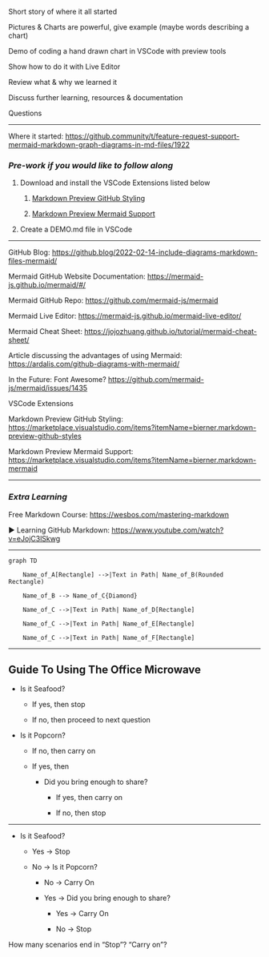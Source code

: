 Short story of where it all started

Pictures & Charts are powerful, give example (maybe words describing a chart)

Demo of coding a hand drawn chart in VSCode with preview tools

Show how to do it with Live Editor

Review what & why we learned it

Discuss further learning, resources & documentation

Questions

---

Where it started: https://github.community/t/feature-request-support-mermaid-markdown-graph-diagrams-in-md-files/1922

### _Pre-work if you would like to follow along_

1. Download and install the VSCode Extensions listed below

    1. [Markdown Preview GitHub Styling](https://marketplace.visualstudio.com/items?itemName=bierner.markdown-preview-github-styles)

    1. [Markdown Preview Mermaid Support](https://marketplace.visualstudio.com/items?itemName=bierner.markdown-mermaid)

1. Create a DEMO.md file in VSCode

---

GitHub Blog: https://github.blog/2022-02-14-include-diagrams-markdown-files-mermaid/

Mermaid GitHub Website Documentation: https://mermaid-js.github.io/mermaid/#/

Mermaid GitHub Repo: https://github.com/mermaid-js/mermaid

Mermaid Live Editor: https://mermaid-js.github.io/mermaid-live-editor/

Mermaid Cheat Sheet: https://jojozhuang.github.io/tutorial/mermaid-cheat-sheet/

Article discussing the advantages of using Mermaid: https://ardalis.com/github-diagrams-with-mermaid/

In the Future: Font Awesome? https://github.com/mermaid-js/mermaid/issues/1435

VSCode Extensions

Markdown Preview GitHub Styling: https://marketplace.visualstudio.com/items?itemName=bierner.markdown-preview-github-styles

Markdown Preview Mermaid Support: https://marketplace.visualstudio.com/items?itemName=bierner.markdown-mermaid

---

### _Extra Learning_

Free Markdown Course: https://wesbos.com/mastering-markdown

▶️ Learning GitHub Markdown: https://www.youtube.com/watch?v=eJojC3lSkwg

---

```mermaid
graph TD

    Name_of_A[Rectangle] -->|Text in Path| Name_of_B(Rounded Rectangle)

    Name_of_B --> Name_of_C{Diamond}

    Name_of_C -->|Text in Path| Name_of_D[Rectangle]

    Name_of_C -->|Text in Path| Name_of_E[Rectangle]

    Name_of_C -->|Text in Path| Name_of_F[Rectangle]
```

---

## Guide To Using The Office Microwave

-   Is it Seafood?

    -   If yes, then stop

    -   If no, then proceed to next question

-   Is it Popcorn?

    -   If no, then carry on

    -   If yes, then

        -   Did you bring enough to share?

            -   If yes, then carry on

            -   If no, then stop

---

-   Is it Seafood?

    -   Yes -> Stop

    -   No -> Is it Popcorn?

        -   No -> Carry On

        -   Yes -> Did you bring enough to share?

            -   Yes -> Carry On

            -   No -> Stop

How many scenarios end in “Stop”? “Carry on”?
